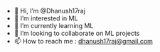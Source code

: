 - 👋 Hi, I’m @Dhanush17raj
- 👀 I’m interested in ML
- 🌱 I’m currently learning ML
- 💞️ I’m looking to collaborate on ML projects
- 📫 How to reach me : dhanush17raj@gmail.com

<!---
Dhanush17raj/Dhanush17raj is a ✨ special ✨ repository because its `README.md` (this file) appears on your GitHub profile.
You can click the Preview link to take a look at your changes.
--->
